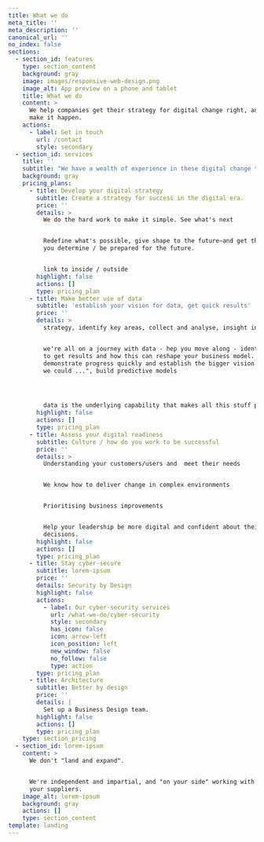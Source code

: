 ```yaml
---
title: What we do
meta_title: ''
meta_description: ''
canonical_url: ''
no_index: false
sections:
  - section_id: features
    type: section_content
    background: gray
    image: images/responsive-web-design.png
    image_alt: App preview on a phone and tablet
    title: What we do
    content: >
      We help companies get their strategy for digital change right, and we help
      make it happen.
    actions:
      - label: Get in touch
        url: /contact
        style: secondary
  - section_id: services
    title: ''
    subtitle: "We have a wealth of experience in these digital change themes. There's no one-size-fits-all and we'll always customise this to meet your needs.\_All of these can be tailored to as much or as little as you need."
    background: gray
    pricing_plans:
      - title: Develop your digital strategy
        subtitle: Create a strategy for success in the digital era.
        price: ''
        details: >
          We do the hard work to make it simple. See what's next


          Redefine what's possible, give shape to the future—and get there.Help
          you determine / be prepared for the future.


          link to inside / outside
        highlight: false
        actions: []
        type: pricing_plan
      - title: Make better use of data
        subtitle: 'establish your vision for data, get quick results'
        price: ''
        details: >
          strategy, identify key areas, collect and analyse, insight into action


          we're all on a journey with data - hep you move along - identify where
          to get results and how this can reshape your business model.
          demonstrate progress quickly and establish the bigger vision. "what if
          we could ...", build predictive models




          data is the underlying capability that makes all this stuff possible
        highlight: false
        actions: []
        type: pricing_plan
      - title: Assess your digital readiness
        subtitle: Culture / how do you work to be successful
        price: ''
        details: >
          Understanding your customers/users and  meet their needs


          We know how to deliver change in complex environments


          Prioritising business improvements


          Help your leadership be more digital and confident about their
          decisions.
        highlight: false
        actions: []
        type: pricing_plan
      - title: Stay cyber-secure
        subtitle: lorem-ipsum
        price: ''
        details: Security by Design
        highlight: false
        actions:
          - label: Our cyber-security services
            url: /what-we-do/cyber-security
            style: secondary
            has_icon: false
            icon: arrow-left
            icon_position: left
            new_window: false
            no_follow: false
            type: action
        type: pricing_plan
      - title: Architecture
        subtitle: Better by design
        price: ''
        details: |
          Set up a Business Design team.
        highlight: false
        actions: []
        type: pricing_plan
    type: section_pricing
  - section_id: lorem-ipsum
    content: >
      We don't "land and expand".


      We're independent and impartial, and "on your side" working with you and
      your suppliers.
    image_alt: lorem-ipsum
    background: gray
    actions: []
    type: section_content
template: landing
---
```

